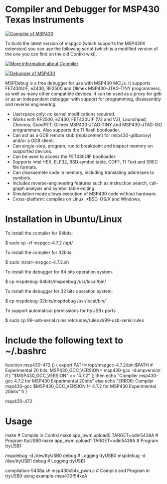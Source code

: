 Compiler and Debugger for MSP430 Texas Instruments
==================================================

[![Compiler of MSP430](https://github.com/tecip-nes/contiki-tres/wiki/Building-the-latest-version-of-mspgcc)](https://github.com/tecip-nes/contiki-tres/wiki/Building-the-latest-version-of-mspgcc)

To build the latest version of mspgcc (which supports the MSP430X extension) you can use the following script (which is a modified version of the one you can find on the old Contiki wiki).

[![More information about Compiler](https://github.com/contiki-os/contiki/wiki/Setup-Contiki-Toolchain-in-Arch-Linux)](https://github.com/contiki-os/contiki/wiki/Setup-Contiki-Toolchain-in-Arch-Linux)

[![Debugger of MSP430](https://github.com/dlbeer/mspdebug)](https://github.com/dlbeer/mspdebug)

MSPDebug is a free debugger for use with MSP430 MCUs. It supports FET430UIF, eZ430, RF2500 and Olimex MSP430-JTAG-TINY programmers, as well as many other compatible devices. It can be used as a proxy for gdb or as an independent debugger with support for programming, disassembly and reverse engineering.

  * Userspace only: no kernel modifications required.
  * Works with RF2500, eZ430, FET430UIF (V2 and V3), Launchpad, Chronos,
    GoodFET, Olimex MSP430-JTAG-TINY and MSP430-JTAG-ISO programmers.
    Also supports the TI flash bootloader.
  * Can act as a GDB remote stub (replacement for msp430-gdbproxy)
    and/or a GDB client.
  * Can single-step, program, run to breakpoint and inspect memory on
    supported devices.
  * Can be used to access the FET430UIF bootloader.
  * Supports Intel HEX, ELF32, BSD symbol table, COFF, TI Text and
    SREC file formats.
  * Can disassemble code in memory, including translating addresses to
    symbols.
  * Includes reverse-engineering features such as instruction search,
    call-graph analysis and symbol table editing.
  * Simulation mode allows execution of MSP430 code without hardware.
  * Cross-platform: compiles on Linux, *BSD, OS/X and Windows.

Installation in Ubuntu/Linux
============================

To install the compiler for 64bits:

$ sudo cp -rf mspgcc-4.7.2 /opt/

To install the compiler for 32bits:

$ sudo install-mspgcc-4.7.2.sh

To install the debugger for 64 bits operation system.

$ cp mspdebug-64bits/mspdebug /usr/local/bin/ 

To install the debugger for 32 bits operation system.

$ cp mspdebug-32bits/mspdebug /usr/local/bin/ 

To support automatical permissions for ttyUSBx ports

$ sudo cp 99-usb-serial.rules  /etc/udev/rules.d/99-usb-serial.rules

Include the following text to ~/.bashrc
=======================================

function msp430-472 () {
    export PATH=/opt/mspgcc-4.7.2/bin:$PATH  # Experimental 20 bits.
    MSP430_GCC_VERSION=`msp430-gcc -dumpversion`
    if [ "$MSP430_GCC_VERSION" == "4.7.2" ]; then
        echo "Compiler msp430-gcc 4.7.2 for MSP430 Experimental 20bits"
    else
        echo "ERROR: Compiler msp430-gcc $MSP430_GCC_VERSION != 4.7.2 for MSP430 Experimental 20bits"
    fi
}

msp430-472

Usage 
=====

make                # Compile in Contiki
make app_pwm.upload0  TARGET=odin5438A    # Program ttyUSB0
make app_pwm.upload1  TARGET=odin5438A    # Program ttyUSB1

mspdebug -d /dev/ttyUSB0 debug      # Logging ttyUSB0
mspdebug -d /dev/ttyUSB1 debug      # Logging ttyUSB1

compilation-5438a.sh msp430x54x_pwm.c   # Compile and Program in ttyUSB0 using example-msp430f54xxA


